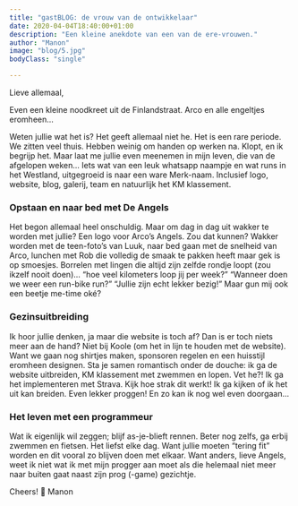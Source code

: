 ```yaml
---
title: "gastBLOG: de vrouw van de ontwikkelaar"
date: 2020-04-04T18:40:00+01:00
description: "Een kleine anekdote van een van de ere-vrouwen."
author: "Manon"
image: "blog/5.jpg"
bodyClass: "single"

---
```


Lieve allemaal,

Even een kleine noodkreet uit de Finlandstraat. 
Arco en alle engeltjes eromheen... 

Weten jullie wat het is? Het geeft allemaal niet he. Het is een rare periode. We zitten veel thuis. Hebben weinig om handen op werken na. Klopt, en ik begrijp het. Maar laat me jullie even meenemen in mijn leven, die van de afgelopen weken... Iets wat van een leuk whatsapp naampje en wat runs in het Westland, uitgegroeid is naar een ware Merk-naam. Inclusief logo, website, blog, galerij, team en natuurlijk het KM klassement. 

### Opstaan en naar bed met De Angels 
Het begon allemaal heel onschuldig. Maar om dag in dag uit wakker te worden met jullie? Een logo voor Arco’s Angels. Zou dat kunnen? Wakker worden met de teen-foto’s van Luuk, naar bed gaan met de snelheid van Arco, lunchen met Rob die volledig de smaak te pakken heeft maar gek is op smoesjes. Borrelen met lingen die altijd zijn zelfde rondje loopt (zou ikzelf nooit doen)... “hoe veel kilometers loop jij per week?” “Wanneer doen we weer een run-bike run?” “Jullie zijn echt lekker bezig!” Maar gun mij ook een beetje me-time oké?

### Gezinsuitbreiding 
Ik hoor jullie denken, ja maar die website is toch af? Dan is er toch niets meer aan de hand? Niet bij Koole (om het in lijn te houden met de website). Want we gaan nog shirtjes maken, sponsoren regelen en een huisstijl eromheen designen. Sta je samen romantisch onder de douche: ik ga de website uitbreiden, KM klassement met zwemmen en lopen. Vet he?! Ik ga het implementeren met Strava. Kijk hoe strak dit werkt! Ik ga kijken of ik het uit kan breiden. Even lekker proggen! En zo kan ik nog wel even doorgaan... 

### Het leven met een programmeur
Wat ik eigenlijk wil zeggen; blijf as-je-blieft rennen. Beter nog zelfs, ga erbij zwemmen en fietsen. Het liefst elke dag. Want jullie moeten “tering fit” worden en dit vooral zo blijven doen met elkaar. Want anders, lieve Angels, weet ik niet wat ik met mijn progger aan moet als die helemaal niet meer naar buiten gaat naast zijn prog (-game) gezichtje.

Cheers! 💚
Manon